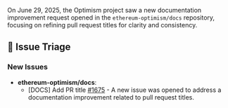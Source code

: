On June 29, 2025, the Optimism project saw a new documentation improvement request opened in the `ethereum-optimism/docs` repository, focusing on refining pull request titles for clarity and consistency.

## 🐞 Issue Triage
### New Issues
*   **ethereum-optimism/docs**:
    *   [DOCS] Add PR title [#1675](https://github.com/ethereum-optimism/docs/issues/1675) - A new issue was opened to address a documentation improvement related to pull request titles.